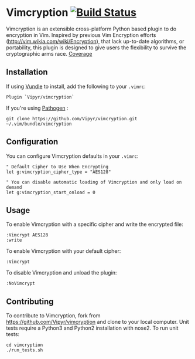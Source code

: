 # Vimcryption [![Build Status](https://travis-ci.org/Vipyr/vimcryption.svg?branch=master)](https://travis-ci.org/Vipyr/vimcryption)

Vimcryption is an extensible cross-platform Python based plugin to do encryption in Vim. Inspired by previous Vim Encryption efforts (http://vim.wikia.com/wiki/Encryption), that lack up-to-date algorithms, or portability, this plugin is designed to give users the flexibility to survive the cryptographic arms race. 
[Coverage](doc/)

## Installation

If using [Vundle](https://github.com/VundleVim/Vundle.vim) to install, add the following to your `.vimrc`:

```
Plugin `Vipyr/vimcryption`
```

If you're using [Pathogen](https://github.com/tpope/vim-pathogen) :

```
git clone https://github.com/Vipyr/vimcryption.git ~/.vim/bundle/vimcryption
```

## Configuration

You can configure Vimcryption defaults in your `.vimrc`:

```
" Default Cipher to Use When Encrypting
let g:vimcryption_cipher_type = "AES128"

" You can disable automatic loading of Vimcryption and only load on demand
let g:vimcryption_start_onload = 0
```

## Usage

To enable Vimcryption with a specific cipher and write the encrypted file:

```
:Vimcrypt AES128
:write
```

To enable Vimcryption with your default cipher:

```
:Vimcrypt
```

To disable Vimcryption and unload the plugin:
```
:NoVimcrypt
```

## Contributing 

To contribute to Vimcryption, fork from https://github.com/Vipyr/vimcryption and clone to your local computer. Unit tests require a Python3 and Python2 installation with nose2. To run unit tests:

```
cd vimcryption
./run_tests.sh
```
